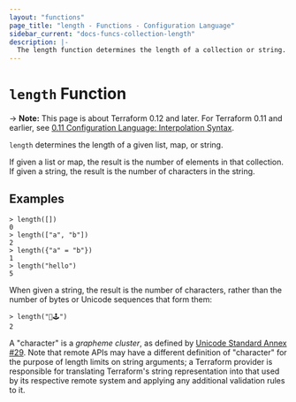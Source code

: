 ```yaml
---
layout: "functions"
page_title: "length - Functions - Configuration Language"
sidebar_current: "docs-funcs-collection-length"
description: |-
  The length function determines the length of a collection or string.
---
```


# `length` Function

-> **Note:** This page is about Terraform 0.12 and later. For Terraform 0.11 and
earlier, see
[0.11 Configuration Language: Interpolation Syntax](../../configuration-0-11/interpolation.html).

`length` determines the length of a given list, map, or string.

If given a list or map, the result is the number of elements in that collection.
If given a string, the result is the number of characters in the string.

## Examples

```
> length([])
0
> length(["a", "b"])
2
> length({"a" = "b"})
1
> length("hello")
5
```

When given a string, the result is the number of characters, rather than the
number of bytes or Unicode sequences that form them:

```
> length("👾🕹️")
2
```

A "character" is a _grapheme cluster_, as defined by
[Unicode Standard Annex #29](http://unicode.org/reports/tr29/). Note that
remote APIs may have a different definition of "character" for the purpose of
length limits on string arguments; a Terraform provider is responsible for
translating Terraform's string representation into that used by its respective
remote system and applying any additional validation rules to it.
